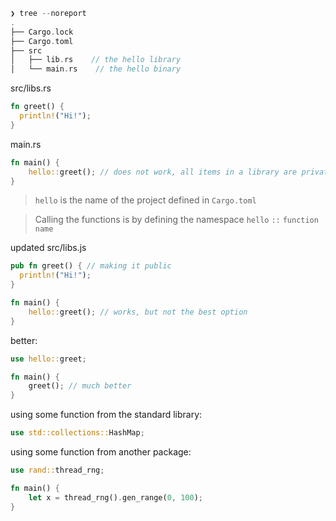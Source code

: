```rust
❯ tree --noreport
.
├── Cargo.lock
├── Cargo.toml
├── src
│   ├── lib.rs	  // the hello library
│   └── main.rs    // the hello binary
```


src/libs.rs

```rust
fn greet() {
  println!("Hi!");
}
```


main.rs

```rust
fn main() {
    hello::greet(); // does not work, all items in a library are private by default
}
```

> `hello` is the name of the project defined in `Cargo.toml` 

> Calling the functions is by defining the namespace `hello` `::` `function name` 


updated src/libs.js

```rust
pub fn greet() { // making it public
  println!("Hi!");
}
```


```rust
fn main() {
    hello::greet(); // works, but not the best option
}
```


better:

```rust
use hello::greet;

fn main() {
    greet(); // much better
}
```


using some function from the standard library:

```rust
use std::collections::HashMap;
```


using some function from another package:

```rust
use rand::thread_rng;

fn main() {
	let x = thread_rng().gen_range(0, 100);
}
```

